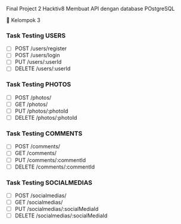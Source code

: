 Final Project 2 Hacktiv8
Membuat API dengan database POstgreSQL

🌱 Kelompok 3

### Task Testing USERS
- [ ] POST /users/register
- [ ] POST /users/login
- [ ] PUT /users/:userId
- [ ] DELETE /users/:userId
### Task Testing PHOTOS
- [ ] POST /photos/
- [ ] GET /photos/
- [ ] PUT /photos/:photoId
- [ ] DELETE /photos/:photoId
### Task Testing COMMENTS
- [ ] POST /comments/
- [ ] GET /comments/
- [ ] PUT /comments/:commentId
- [ ] DELETE /comments/:commentId
### Task Testing SOCIALMEDIAS
- [ ] POST /socialmedias/
- [ ] GET /socialmedias/
- [ ] PUT /socialmedias/:socialMediaId
- [ ] DELETE /socialmedias/:socialMediaId
